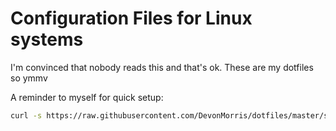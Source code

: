 # Configuration Files for Linux systems

I'm convinced that nobody reads this and that's ok. These are my dotfiles so ymmv

A reminder to myself for quick setup:

```bash
curl -s https://raw.githubusercontent.com/DevonMorris/dotfiles/master/scripts/init_dotfiles.sh | bash
```
